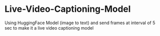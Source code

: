 # Live-Video-Captioning-Model

Using HuggingFace Model (image to text) and send frames at interval of 5 sec to make it a live video captioning model
